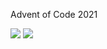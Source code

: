 Advent of Code 2021

![](https://img.shields.io/badge/stars%20⭐-14-yellow) ![](https://img.shields.io/badge/days%20completed-7-red)
